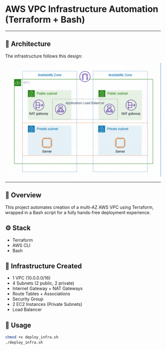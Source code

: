# AWS VPC Infrastructure Automation (Terraform + Bash)

---

## 📌 Architecture

The infrastructure follows this design:

![AWS VPC Architecture](./diagram.png)

---

## 🧩 Overview
This project automates creation of a multi-AZ AWS VPC using Terraform, wrapped in a Bash script for a fully hands-free deployment experience.

## ⚙️ Stack
- Terraform
- AWS CLI
- Bash

## 🧱 Infrastructure Created
- 1 VPC (10.0.0.0/16)
- 4 Subnets (2 public, 2 private)
- Internet Gateway + NAT Gateways
- Route Tables + Associations
- Security Group
- 2 EC2 Instances (Private Subnets)
- Load Balancer

## 🚀 Usage
```bash
chmod +x deploy_infra.sh
./deploy_infra.sh
